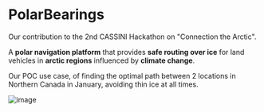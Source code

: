# PolarBearings
Our contribution to the 2nd CASSINI Hackathon on "Connection the Arctic".

A **polar navigation platform** that provides **safe routing over ice** for land vehicles in **arctic regions** influenced by **climate change**.


Our POC use case, of finding the optimal path between 2 locations in Northern Canada in January, avoiding thin ice at all times.

![image](https://user-images.githubusercontent.com/35203669/140794852-1b113603-1651-4744-bccc-24d7dfa1f417.png)
